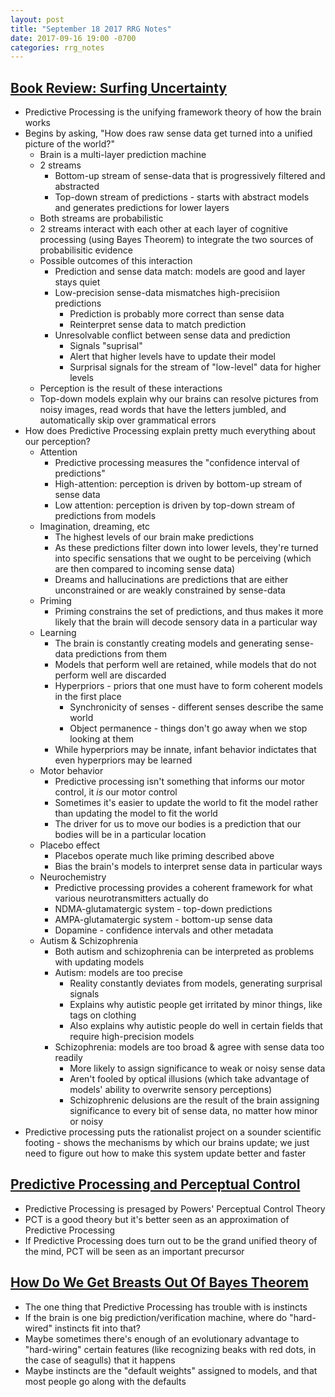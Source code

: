 ```yaml
---
layout: post
title: "September 18 2017 RRG Notes"
date: 2017-09-16 19:00 -0700
categories: rrg_notes
---
```


## [Book Review: Surfing Uncertainty](http://slatestarcodex.com/2017/09/05/book-review-surfing-uncertainty/)
* Predictive Processing is the unifying framework theory of how the brain works
* Begins by asking, "How does raw sense data get turned into a unified picture of the world?"
  * Brain is a multi-layer prediction machine
  * 2 streams
    * Bottom-up stream of sense-data that is progressively filtered and abstracted
    * Top-down stream of predictions - starts with abstract models and generates predictions for lower layers
  * Both streams are probabilistic
  * 2 streams interact with each other at each layer of cognitive processing (using Bayes Theorem) to integrate the two sources of probabilisitic evidence
  * Possible outcomes of this interaction
    * Prediction and sense data match: models are good and layer stays quiet
    * Low-precision sense-data mismatches high-precisiion predictions
      * Prediction is probably more correct than sense data
      * Reinterpret sense data to match prediction
    * Unresolvable conflict between sense data and prediction
      * Signals "suprisal"
      * Alert that higher levels have to update their model
      * Surprisal signals for the stream of "low-level" data for higher levels
  * Perception is the result of these interactions
  * Top-down models explain why our brains can resolve pictures from noisy images, read words that have the letters jumbled, and automatically skip over grammatical errors
* How does Predictive Processing explain pretty much everything about our perception?
  * Attention
    * Predictive processing measures the "confidence interval of predictions"
    * High-attention: perception is driven by bottom-up stream of sense data
    * Low attention: perception is driven by top-down stream of predictions from models
  * Imagination, dreaming, etc
    * The highest levels of our brain make predictions
    * As these predictions filter down into lower levels, they're turned into specific sensations that we ought to be perceiving (which are then compared to incoming sense data)
    * Dreams and hallucinations are predictions that are either unconstrained or are weakly constrained by sense-data
  * Priming
    * Priming constrains the set of predictions, and thus makes it more likely that the brain will decode sensory data in a particular way
  * Learning
    * The brain is constantly creating models and generating sense-data predictions from them
    * Models that perform well are retained, while models that do not perform well are discarded
    * Hyperpriors - priors that one must have to form coherent models in the first place
      * Synchronicity of senses - different senses describe the same world
      * Object permanence - things don't go away when we stop looking at them
    * While hyperpriors may be innate, infant behavior indictates that even hyperpriors may be learned
  * Motor behavior
    * Predictive processing isn't something that informs our motor control, it *is* our motor control
    * Sometimes it's easier to update the world to fit the model rather than updating the model to fit the world
    * The driver for us to move our bodies is a prediction that our bodies will be in a particular location
  * Placebo effect
    * Placebos operate much like priming described above
    * Bias the brain's models to interpret sense data in particular ways
  * Neurochemistry
    * Predictive processing provides a coherent framework for what various neurotransmitters actually do
    * NDMA-glutamatergic system - top-down predictions
    * AMPA-glutamatergic system - bottom-up sense data
    * Dopamine - confidence intervals and other metadata
  * Autism & Schizophrenia
    * Both autism and schizophrenia can be interpreted as problems with updating models
    * Autism: models are too precise
      * Reality constantly deviates from models, generating surprisal signals
      * Explains why autistic people get irritated by minor things, like tags on clothing
      * Also explains why autistic people do well in certain fields that require high-precision models
    * Schizophrenia: models are too broad & agree with sense data too readily
      * More likely to assign significance to weak or noisy sense data
      * Aren't fooled by optical illusions (which take advantage of models' ability to overwrite sensory perceptions)
      * Schizophrenic delusions are the result of the brain assigning significance to every bit of sense data, no matter how minor or noisy
* Predictive processing puts the rationalist project on a sounder scientific footing - shows the mechanisms by which our brains update; we just need to figure out how to make this system update better and faster

## [Predictive Processing and Perceptual Control](http://slatestarcodex.com/2017/09/06/predictive-processing-and-perceptual-control/)
* Predictive Processing is presaged by Powers' Perceptual Control Theory
* PCT is a good theory but it's better seen as an approximation of Predictive Processing
* If Predictive Processing does turn out to be the grand unified theory of the mind, PCT will be seen as an important precursor

## [How Do We Get Breasts Out Of Bayes Theorem](http://slatestarcodex.com/2017/09/07/how-do-we-get-breasts-out-of-bayes-theorem/)
* The one thing that Predictive Processing has trouble with is instincts
* If the brain is one big prediction/verification machine, where do "hard-wired" instincts fit into that?
* Maybe sometimes there's enough of an evolutionary advantage to "hard-wiring" certain features (like recognizing beaks with red dots, in the case of seagulls) that it happens
* Maybe instincts are the "default weights" assigned to models, and that most people go along with the defaults 